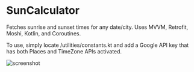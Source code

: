 # SunCalculator
Fetches sunrise and sunset times for any date/city. Uses MVVM, Retrofit, Moshi, Kotlin, and Coroutines.

To use, simply locate /utilities/constants.kt and add a Google API key that has both Places and TimeZone APIs activated.

![screenshot](https://i.imgur.com/8EoJOhB.png)


